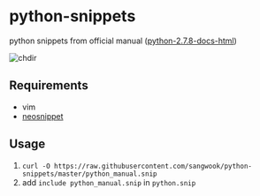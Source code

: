 python-snippets
===============

python snippets from official manual ([python-2.7.8-docs-html](https://docs.python.org/2/download.html))

![chdir](http://i.imgur.com/9G7dv5R.png)

## Requirements

- vim
- [neosnippet](https://github.com/Shougo/neosnippet.vim)

## Usage

1. `curl -O https://raw.githubusercontent.com/sangwook/python-snippets/master/python_manual.snip`
2. add `include python_manual.snip` in `python.snip`
